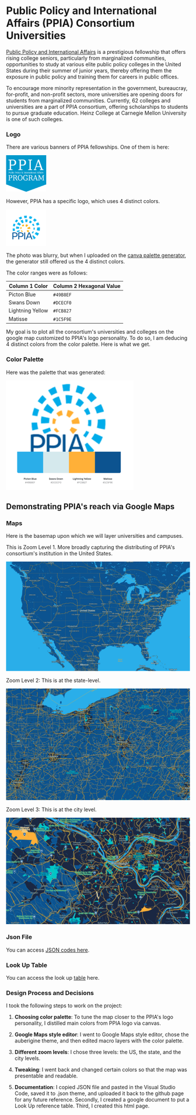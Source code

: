 # Public Policy and International Affairs (PPIA) Consortium Universities 

<a href="https://ppiaprogram.org/">Public Policy and International Affairs</a> is a prestigious fellowship that offers rising college seniors, particularly from marginalized communities, opportunities to study at various elite public policy colleges in the United States during their summer of junior years, thereby offering them the exposure in public policy and training them for careers in public offices.
  
To encourage more minority representation in the government, bureaucray, for-profit, and non-profit sectors, more universities are opening doors for students from marginalized communities. Currently, 62 colleges and universities are a part of PPIA consortium, offering scholarships to students to pursue graduate education. Heinz College at Carnegie Mellon University is one of such colleges. 
  
### Logo

There are various banners of PPIA fellowships. One of them is here: 

<img class="float" src="ppia-logo.png" atl="PPIA Logo"  width="110" height="100">


However, PPIA has a specific logo, which uses 4 distinct colors.

<img class="float" src="ppia-logo-blurry.png" atl="PPIA Logo"  width="110" height="100">

The photo was blurry, but when I uploaded on the <a href='https://www.canva.com/colors/color-palette-generator/'> canva palette generator</a>, the generator still offered us the 4 distinct colors.

The color ranges were as follows: 


| Column 1 Color    | Column 2 Hexagonal Value |
| ----------------- | ----------------------- |
| Picton Blue       | `#49B8EF`                |
| Swans Down        | `#DCECF0`                |
| Lightning Yellow  | `#FCB827`                |
| Matisse           | `#1C5F9E`                |

  
My goal is to plot all the consortium's universities and colleges on the google map customized to PPIA's logo personality. To do so, I am deducing 4 distinct colors from the color palette. Here is what we get. 
  
### Color Palette 

  
Here was the palette that was generated: 

<img class="float" src="ppia-color-palette.png" atl="PPIA Logo"  width="350" height="300">
  
## Demonstrating PPIA's reach via Google Maps
  
### Maps 
  
Here is the basemap upon which we will layer universities and campuses. 
  
This is Zoom Level 1. More broadly capturing the distributing of PPIA's consortium's institution in the United States.
  
![Zoom Level 1](map_zoom1.png)
  
Zoom Level 2: This is at the state-level.
  
![Zoom Level 2](map_zoom2.png)
  
Zoom Level 3: This is at the city level.
  
![Zoom Level 3](map_zoom3.png)
  
  
### Json File
    
You can access <a href='https://github.com/iambikashgupta/gis-portfolio/'> JSON codes here</a>.
   
  
### Look Up Table
 
You can access the look up <a href="https://docs.google.com/document/d/1U1qyDIJZoNJw-hEzClXXR6GiBxCoPC1O6fI5Ar9krYM/edit?usp=sharing"> table</a> here. 


### Design Process and Decisions

I took the following steps to work on the project:

1. **Choosing color palette**: To tune the map closer to the PPIA's logo personality, I distilled main colors from PPIA logo via canvas.

2. **Google Maps style editor**: I went to Google Maps style editor, chose the auberigine theme, and then edited macro layers with the color palette. 

3. **Different zoom levels**: I chose three levels: the US, the state, and the city levels.

4. **Tweaking**: I went back and changed certain colors so that the map was presentable and readable.

5. **Documentation**: I copied JSON file and pasted in the Visual Studio Code, saved it to .json theme, and uploaded it back to the github page for any future reference. Secondly, I created a google document to put a Look Up reference table. Third, I created this html page. 


  

